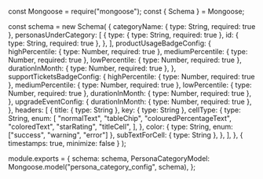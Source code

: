 const Mongoose = require("mongoose");
const { Schema } = Mongoose;

const schema = new Schema(
	{
		categoryName: { type: String, required: true },
		personasUnderCategory: [
			{
				type: { type: String, required: true },
				id: { type: String, required: true },
			},
		],
		productUsageBadgeConfig: {
			highPercentile: { type: Number, required: true },
			mediumPercentile: { type: Number, required: true },
			lowPercentile: { type: Number, required: true },
			durationInMonth: { type: Number, required: true },
		},
		supportTicketsBadgeConfig: {
			highPercentile: { type: Number, required: true },
			mediumPercentile: { type: Number, required: true },
			lowPercentile: { type: Number, required: true },
			durationInMonth: { type: Number, required: true },
		},
		upgradeEventConfig: {
			durationInMonth: { type: Number, required: true },
		},
		headers: [
			{
				title: { type: String },
				key: { type: String },
				cellType: {
					type: String,
					enum: [
						"normalText",
						"tableChip",
						"colouredPercentageText",
						"coloredText",
						"starRating",
						"titleCell",
					],
				},
				color: { type: String, enum: ["success", "warning", "error"] },
				subTextForCell: { type: String },
			},
		],
	},
	{ timestamps: true, minimize: false }
);

module.exports = {
	schema: schema,
	PersonaCategoryModel: Mongoose.model("persona_category_config", schema),
};
